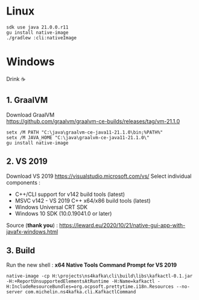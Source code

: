 # Linux
````shell
sdk use java 21.0.0.r11
gu install native-image
./gradlew :cli:nativeImage
````

# Windows
Drink :coffee:  

## 1. GraalVM
Download GraalVM  
https://github.com/graalvm/graalvm-ce-builds/releases/tag/vm-21.1.0
````shell
setx /M PATH "C:\java\graalvm-ce-java11-21.1.0\bin;%PATH%"
setx /M JAVA_HOME "C:\java\graalvm-ce-java11-21.1.0\"
gu install native-image
````

## 2. VS 2019
Download VS 2019
https://visualstudio.microsoft.com/vs/
Select individual components :  
- C++/CLI support for v142 build tools (latest)  
- MSVC v142 - VS 2019 C++ x64/x86 build tools (latest)  
- Windows Universal CRT SDK
- Windows 10 SDK (10.0.19041.0 or later)  

Source (**thank you**) : https://leward.eu/2020/10/21/native-gui-app-with-javafx-windows.html
  
## 3. Build
Run the new shell : **x64 Native Tools Command Prompt for VS 2019**
````shell
native-image -cp H:\projects\ns4kafka\cli\build\libs\kafkactl-0.1.jar -H:+ReportUnsupportedElementsAtRuntime -H:Name=kafkactl -H:IncludeResourceBundles=org.ocpsoft.prettytime.i18n.Resources --no-server com.michelin.ns4kafka.cli.KafkactlCommand
````
